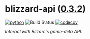 <!--
    =====================================
    generator=datazen
    version=1.7.8
    hash=e448b91198d9791e04242cb9053155a8
    =====================================
-->

# blizzard-api ([0.3.2](https://pypi.org/project/blizzard-api/))

[![python](https://img.shields.io/pypi/pyversions/blizzard-api.svg)](https://pypi.org/project/blizzard-api/)
![Build Status](https://github.com/vkottler/keybinds/workflows/Python%20package/badge.svg)
[![codecov](https://codecov.io/gh/vkottler/keybinds/branch/master/graphs/badge.svg?branch=master)](https://codecov.io/github/vkottler/keybinds)

*Interact with Blizard's game-data API.*
